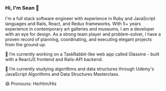 ### Hi, I'm Sean 👋

I'm a full stack software engineer with experience in Ruby and JavaScript languages and Rails, React, and Redux frameworks. With 5+ years experience in  contemporary art galleries and museums, I am a developer with an eye for design. As a strong team player and problem-solver, I have a proven record of planning, coordinating, and executing elegant projects from the ground up.


🔭  I’m currently working on a TaskRabbit-like web app called Glassine - built with a ReactJS frontend and Rails-API backend. 

🌱  I’m currently studying algorithms and data structures through Udemy's JavaScript Algorithms and Data Structures Masterclass.

😄  Pronouns: He/Him/His

